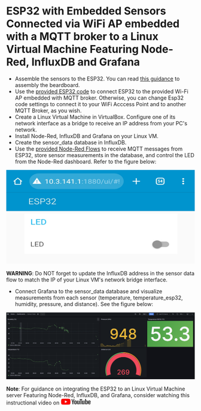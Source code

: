 # ESP32 with Embedded Sensors Connected via WiFi AP embedded with a MQTT broker to a Linux Virtual Machine Featuring Node-Red, InfluxDB and Grafana 

* Assemble the sensors to the ESP32. You can read [this guidance](Esp32_NodeRed_Influxdb_Grafana/ReadMe.adoc) to assembly the beardboard.
* Use the [provided ESP32 code](Esp32_NodeRed_Influxdb_Grafana/) to connect ESP32 to the provided Wi-Fi AP embedded with MQTT broker. Otherwise, you can change Esp32 code settings to connect it to your WiFi Acccess Point and to another MQTT Broker, as you wish. 
* Create a Linux Virtual Machine in VirtualBox. Configure one of its network interface as a bridge to receive an IP address from your PC's network.
* Install Node-Red, InfluxDB and Grafana on your Linux VM.
* Create the sensor_data database in InfluxDB.
* Use the [provided Node-Red Flows](Node_Red/sensor_and_led_flows.json) to receive MQTT messages from ESP32, store sensor measurements in the database, and control the LED from the Node-Red dashboard. Refer to the figure below:

<div align="center"><img src="../../../images/Node_Red_ui.jpg" width="550" height="250"></div>

**WARNING**: Do NOT forget to update the InfluxDB address in the sensor data flow to match the IP of your Linux VM's network bridge interface.

* Connect Grafana to the sensor_data database and visualize measurements from each sensor (temperature, temperature_esp32, humidity, pressure, and distance). See the figure below:


![Grafana dashboard](../../../images/grafana_dashboard.png)


**Note**: For guidance on integrating the ESP32 to an Linux Virtual Machine server Featuring Node-Red, InfluxDB, and Grafana, consider watching this instructional video on <a href="https://www.youtube.com/watch?v=_DO2wHI6JWQ"> <img src="../../../images/youtube.jpg" alt="youtube" width="80" height="17" /> </a>


